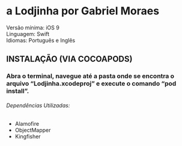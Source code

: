 # a Lodjinha por Gabriel Moraes

Versão mínima: iOS 9</br>
Linguagem: Swift</br>
Idiomas: Português e Inglês</br>

## INSTALAÇÃO (VIA COCOAPODS)

### Abra o terminal, navegue até a pasta onde se encontra o arquivo “Lodjinha.xcodeproj” e execute o comando “pod install”.
	
###### Dependências Utilizadas:
- Alamofire
- ObjectMapper
- Kingfisher
